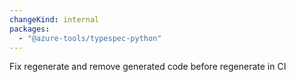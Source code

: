 ```yaml
---
changeKind: internal
packages:
  - "@azure-tools/typespec-python"
---
```


Fix regenerate and remove generated code before regenerate in CI